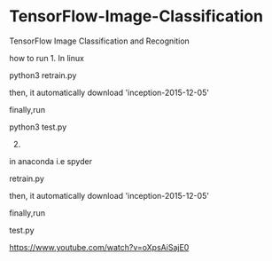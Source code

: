 # TensorFlow-Image-Classification

TensorFlow Image Classification and Recognition


how to run
1. 
In linux

python3 retrain.py

then, it automatically download 'inception-2015-12-05'

finally,run

python3 test.py


2.

in anaconda i.e spyder

retrain.py

then, it automatically download 'inception-2015-12-05'

finally,run

test.py


https://www.youtube.com/watch?v=oXpsAiSajE0
